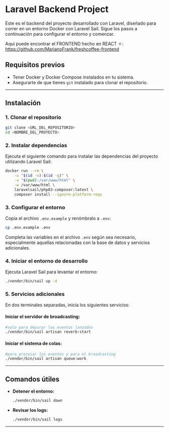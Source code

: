 
# Laravel Backend Project

Este es el backend del proyecto desarrollado con Laravel, diseñado para correr en un entorno Docker con Laravel Sail. Sigue los pasos a continuación para configurar el entorno y comenzar.

Aqui puede encontrar el FRONTEND hecho en REACT ⚛️: https://github.com/MarianoFrank/freshcoffee-frontend

## Requisitos previos

- Tener Docker y Docker Compose instalados en tu sistema.
- Asegurarte de que tienes `git` instalado para clonar el repositorio.

---

## Instalación

### 1. Clonar el repositorio

```bash
git clone <URL_DEL_REPOSITORIO>
cd <NOMBRE_DEL_PROYECTO>
```

### 2. Instalar dependencias

Ejecuta el siguiente comando para instalar las dependencias del proyecto utilizando Laravel Sail:

```bash
docker run --rm \
    -u "$(id -u):$(id -g)" \
    -v "$(pwd):/var/www/html" \
    -w /var/www/html \
    laravelsail/php83-composer:latest \
    composer install --ignore-platform-reqs
```

### 3. Configurar el entorno

Copia el archivo `.env.example` y renómbralo a `.env`:

```bash
cp .env.example .env
```

Completa las variables en el archivo `.env` según sea necesario, especialmente aquellas relacionadas con la base de datos y servicios adicionales.

### 4. Iniciar el entorno de desarrollo

Ejecuta Laravel Sail para levantar el entorno:

```bash
./vendor/bin/sail up -d
```

### 5. Servicios adicionales

En dos terminales separadas, inicia los siguientes servicios:

#### Iniciar el servidor de broadcasting:

```bash
#solo para depurar los eventos lanzados
./vendor/bin/sail artisan reverb:start  
```

#### Iniciar el sistema de colas:

```bash
#para procesar los eventos y para el broadcasting
./vendor/bin/sail artisan queue:work
```

---

## Comandos útiles

- **Detener el entorno:**  
  ```bash
  ./vendor/bin/sail down
  ```

- **Revisar los logs:**  
  ```bash
  ./vendor/bin/sail logs
  ```

---
